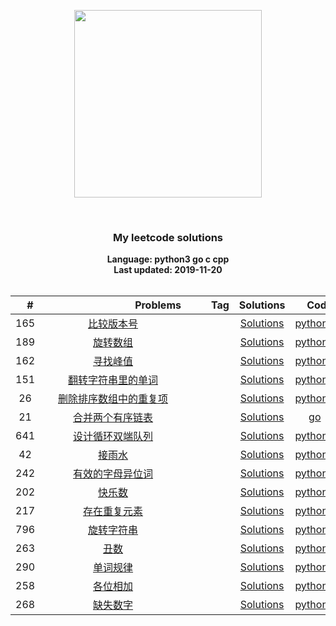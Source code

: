 <p align="center"><img width="300" src="https://github.com/yijiantao/WorkSpace/blob/master/LeetCode%20Algorithms/static/site-logo.png"></p>
<p align="center">
    <img src="https://img.shields.io/badge/Solved/Total-23/1055-green.svg?style=flat-square" alt="">
    <img src="https://img.shields.io/badge/Hard-1-blue.svg?style=flat-square" alt="">
    <img src="https://img.shields.io/badge/Medium-3-blue.svg?style=flat-square" alt="">
    <img src="https://img.shields.io/badge/Easy-19-blue.svg?style=flat-square" alt="">
</p>
<h3 align="center">My leetcode solutions</h3>

<p align="center">
    <b>Language: python3 go c cpp</b>
    <br>
    <b>Last updated: 2019-11-20</b>
    <br><br>
</p>

<div align="center">

| 　#　 | 　　　　　　　　　Problems　　　　　　　　　 | 　　Tag　　 | Solutions | 　Code　 | 　Difficulty　 |
|:-----:|:----------------------------------------:|:---:|:-------------:|:--------:|:--------------:|
| 165 | [比较版本号](https://leetcode-cn.com/problems/compare-version-numbers) |  | [Solutions](./165.比较版本号.py) | [python3](./165.比较版本号.py) | Medium |
| 189 | [旋转数组](https://leetcode-cn.com/problems/rotate-array) |  | [Solutions](./189.旋转数组.py) | [python3](./189.旋转数组.py) | Easy |
| 162 | [寻找峰值](https://leetcode-cn.com/problems/find-peak-element) |  | [Solutions](./162.寻找峰值.py) | [python3](./162.寻找峰值.py) | Medium |
| 151 | [翻转字符串里的单词](https://leetcode-cn.com/problems/reverse-words-in-a-string) |  | [Solutions](./151.翻转字符串里的单词.py) | [python3](./151.翻转字符串里的单词.py) | Medium |
| 26 | [删除排序数组中的重复项](https://leetcode-cn.com/problems/remove-duplicates-from-sorted-array) |  | [Solutions](./26.remove-duplicates-from-sorted-array.py) | [python3](./26.remove-duplicates-from-sorted-array.py) | Easy |
| 21 | [合并两个有序链表](https://leetcode.com/problems/merge-two-sorted-lists/) |  | [Solutions](./21.合并两个有序链表.go) | [go](./21.合并两个有序链表.go) | Easy |
| 641 | [设计循环双端队列](https://leetcode.com/problems/design-circular-deque/) |  | [Solutions](./641.设计循环双端队列.py) | [python3](./641.设计循环双端队列.py) | Medium |
| 42 | [接雨水](https://leetcode.com/problems/trapping-rain-water/) |  | [Solutions](./42.接雨水.py) | [python3](./42.接雨水.py) | Hard |
| 242 | [有效的字母异位词](https://leetcode.com/problems/valid-anagram/) |  | [Solutions](./242.有效的字母异位词.py) | [python3](./242.有效的字母异位词.py) | Easy |
| 202 | [快乐数](https://leetcode.com/problems/happy-number/) |  | [Solutions](./242.快乐数.py) | [python3](./242.快乐数.py) | Easy |
| 217 | [存在重复元素](https://leetcode.com/problems/contains-duplicate/) |  | [Solutions](./217.存在重复元素.py) | [python3](./217.存在重复元素.py) | Easy |
| 796 | [旋转字符串](https://leetcode.com/problems/rotate-string/) |  | [Solutions](./796.旋转字符串.py) | [python3](./796.旋转字符串.py) | Easy |
| 263 | [丑数](https://leetcode.com/problems/ugly-number/) |  | [Solutions](./263.丑数.py) | [python3](./263.丑数.py) | Easy |
| 290 | [单词规律](https://leetcode.com/problems/word-pattern/) |  | [Solutions](./290.单词规律.py) | [python3](./290.单词规律.py) | Easy |
| 258 | [各位相加](https://leetcode.com/problems/add-digits/) |  | [Solutions](./258.各位相加.py) | [python3](./258.各位相加.py) | Easy |
| 268 | [缺失数字](https://leetcode.com/problems/missing-number/) |  | [Solutions](./268.缺失数字.py) | [python3](./268.缺失数字.py) | Easy |

</div>